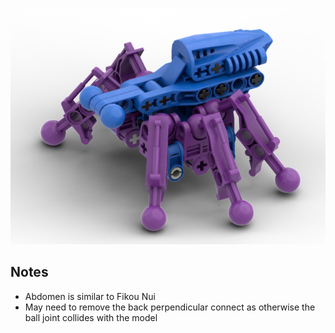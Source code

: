 ![](electric-spider.png)

Notes
-----
* Abdomen is similar to Fikou Nui
* May need to remove the back perpendicular connect as otherwise the ball joint collides with the model